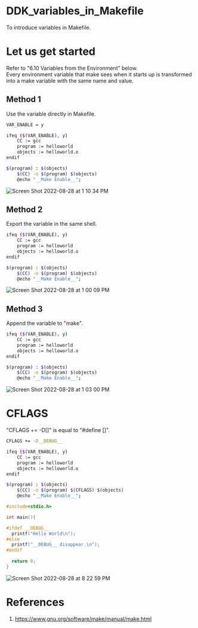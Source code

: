 # DDK_variables_in_Makefile
To introduce variables in Makefile.

# Let us get started
Refer to "6.10 Variables from the Environment" below. </br>
Every environment variable that make sees when it starts up is transformed into a make variable with the same name and value. </br>

## Method 1
Use the variable directly in Makefile. </br>

```sh
VAR_ENABLE = y

ifeq ($(VAR_ENABLE), y)
	CC := gcc
	program := helloworld
	objects := helloworld.o
endif

$(program) : $(objects)
	$(CC) -o $(program) $(objects) 
	@echo "__Make Enable__";
```
![Screen Shot 2022-08-28 at 1 10 34 PM](https://user-images.githubusercontent.com/67073582/187058571-592a8ce7-48ea-4a5c-8750-23e7ad447425.png)

## Method 2
Export the variable in the same shell. </br>

```sh
ifeq ($(VAR_ENABLE), y)
	CC := gcc
	program := helloworld
	objects := helloworld.o
endif

$(program) : $(objects)
	$(CC) -o $(program) $(objects) 
	@echo "__Make Enable__";
```
![Screen Shot 2022-08-28 at 1 00 09 PM](https://user-images.githubusercontent.com/67073582/187058298-dafaf26d-6bdc-41c0-837b-d19b53119d70.png)

## Method 3
Append the variable to "make". </br>

```sh
ifeq ($(VAR_ENABLE), y)
	CC := gcc
	program := helloworld
	objects := helloworld.o
endif

$(program) : $(objects)
	$(CC) -o $(program) $(objects) 
	@echo "__Make Enable__";
```
![Screen Shot 2022-08-28 at 1 03 00 PM](https://user-images.githubusercontent.com/67073582/187058418-4aedc722-1eda-45f1-92b8-ec707bb0a632.png)

# CFLAGS
"CFLAGS += -D[]" is equal to "#define []".

```sh
CFLAGS += -D__DEBUG__

ifeq ($(VAR_ENABLE), y)
	CC := gcc
	program := helloworld
	objects := helloworld.o
endif

$(program) : $(objects)
	$(CC) -o $(program) $(CFLAGS) $(objects) 
	@echo "__Make Enable__";
```
```c
#include<stdio.h>

int main(){

#ifdef __DEBUG__
  printf("Hello World\n");
#else
  printf("__DEBUG__ disappear.\n");
#endif
  
  return 0;
}
```
![Screen Shot 2022-08-28 at 8 22 59 PM](https://user-images.githubusercontent.com/67073582/187074001-87cf85aa-ef65-4e15-bf51-eb6938da97bb.png)

# References
1. https://www.gnu.org/software/make/manual/make.html
